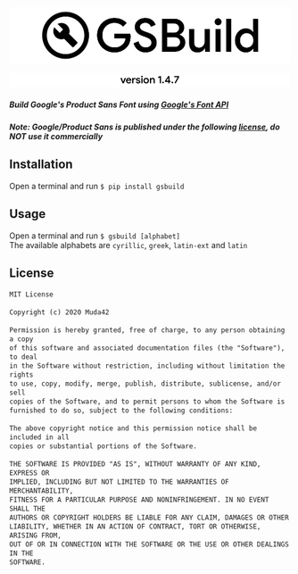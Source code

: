 ![gsbuild](https://raw.githubusercontent.com/Muda42/gsbuild/master/gsbuild.png)

![version](https://raw.githubusercontent.com/Muda42/gsbuild/master/version.png)

##### Build Google's Product Sans Font using [Google's Font API](https://fonts.googleapis.com/css?family=Product+Sans:100,100i,300,300i,400,400i,500,500i,700,700i,900,900i)

##### Note: Google/Product Sans is published under the following [license](https://fonts.google.com/license/googlerestricted), do NOT use it commercially

## Installation
Open a terminal and run `$ pip install gsbuild`

## Usage
Open a terminal and run `$ gsbuild [alphabet]`  
The available alphabets are `cyrillic`, `greek`, `latin-ext` and `latin`

## License
```
MIT License

Copyright (c) 2020 Muda42

Permission is hereby granted, free of charge, to any person obtaining a copy
of this software and associated documentation files (the "Software"), to deal
in the Software without restriction, including without limitation the rights
to use, copy, modify, merge, publish, distribute, sublicense, and/or sell
copies of the Software, and to permit persons to whom the Software is
furnished to do so, subject to the following conditions:

The above copyright notice and this permission notice shall be included in all
copies or substantial portions of the Software.

THE SOFTWARE IS PROVIDED "AS IS", WITHOUT WARRANTY OF ANY KIND, EXPRESS OR
IMPLIED, INCLUDING BUT NOT LIMITED TO THE WARRANTIES OF MERCHANTABILITY,
FITNESS FOR A PARTICULAR PURPOSE AND NONINFRINGEMENT. IN NO EVENT SHALL THE
AUTHORS OR COPYRIGHT HOLDERS BE LIABLE FOR ANY CLAIM, DAMAGES OR OTHER
LIABILITY, WHETHER IN AN ACTION OF CONTRACT, TORT OR OTHERWISE, ARISING FROM,
OUT OF OR IN CONNECTION WITH THE SOFTWARE OR THE USE OR OTHER DEALINGS IN THE
SOFTWARE.